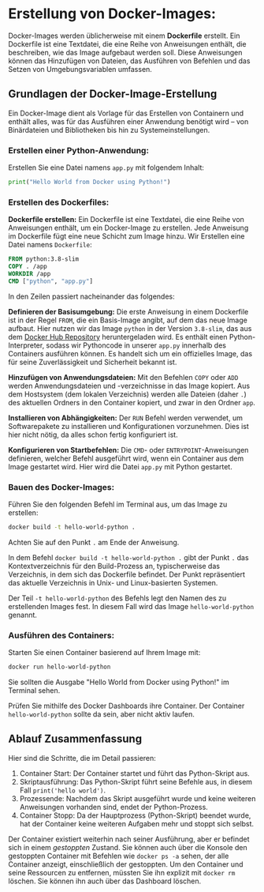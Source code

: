 # Erstellung von Docker-Images:

Docker-Images werden üblicherweise mit einem **Dockerfile** erstellt. Ein Dockerfile ist eine Textdatei, die eine Reihe von
Anweisungen enthält, die beschreiben, wie das Image aufgebaut werden soll. Diese Anweisungen können das Hinzufügen von
Dateien, das Ausführen von Befehlen und das Setzen von Umgebungsvariablen umfassen.

## Grundlagen der Docker-Image-Erstellung

Ein Docker-Image dient
als Vorlage für das Erstellen von Containern und enthält alles, was für das Ausführen einer Anwendung benötigt wird –
von Binärdateien und Bibliotheken bis hin zu Systemeinstellungen.


### Erstellen einer Python-Anwendung:
Erstellen Sie eine Datei namens `app.py` mit folgendem Inhalt:

```python
print("Hello World from Docker using Python!")
```


### Erstellen des Dockerfiles:

**Dockerfile erstellen:** Ein Dockerfile ist eine Textdatei, die eine Reihe von Anweisungen enthält,
um ein Docker-Image zu erstellen. Jede Anweisung im Dockerfile fügt eine neue Schicht zum Image hinzu.
Wir Erstellen eine Datei namens `Dockerfile`:

```Dockerfile
FROM python:3.8-slim
COPY . /app
WORKDIR /app
CMD ["python", "app.py"]
```

In den Zeilen passiert nacheinander das folgendes:

**Definieren der Basisumgebung:** Die erste Anweisung in einem Dockerfile ist in der Regel `FROM`, 
die ein Basis-Image angibt, auf dem das neue Image aufbaut. Hier nutzen wir das Image `python` 
in der Version `3.8-slim`, das aus
dem [Docker Hub Repository](https://hub.docker.com/_/python) heruntergeladen wird. 
Es enthält einen Python-Interpreter, sodass wir Pythoncode in unserer `app.py` innerhalb des Containers
ausführen können. Es handelt sich um ein offizielles Image, das für seine Zuverlässigkeit und Sicherheit bekannt ist.

**Hinzufügen von Anwendungsdateien:** Mit den Befehlen `COPY` oder `ADD` werden Anwendungsdateien
und -verzeichnisse in das Image kopiert. Aus dem Hostsystem (dem lokalen Verzeichnis) werden alle Dateien (daher `.`) des
aktuellen Ordners in den Container kopiert, und zwar in den Ordner `app`.

**Installieren von Abhängigkeiten:** Der `RUN` Befehl werden verwendet, um Softwarepakete zu installieren und 
Konfigurationen vorzunehmen. Dies ist hier nicht nötig, da alles schon fertig konfiguriert ist.

**Konfigurieren von Startbefehlen:** Die `CMD`- oder `ENTRYPOINT`-Anweisungen definieren, welcher Befehl ausgeführt 
wird, wenn ein Container aus dem Image gestartet wird. Hier wird die Datei `app.py` mit Python gestartet.

### Bauen des Docker-Images:
Führen Sie den folgenden Befehl im Terminal aus, um das Image zu erstellen:

```bash
docker build -t hello-world-python .
```

Achten Sie auf den Punkt `.` am Ende der Anweisung.

In dem Befehl `docker build -t hello-world-python .` gibt der Punkt `.` das Kontextverzeichnis für den Build-Prozess
an, typischerweise das Verzeichnis, in dem sich das Dockerfile befindet. 
Der Punkt repräsentiert das aktuelle Verzeichnis in Unix- und Linux-basierten Systemen.

Der Teil `-t hello-world-python` des Befehls legt den Namen des zu erstellenden Images
fest. In diesem Fall wird das Image `hello-world-python` genannt.

### Ausführen des Containers:
Starten Sie einen Container basierend auf Ihrem Image mit:

```bash
docker run hello-world-python
```
Sie sollten die Ausgabe "Hello World from Docker using Python!" im Terminal sehen.

Prüfen Sie mithilfe des Docker Dashboards ihre Container. Der Container `hello-world-python` sollte da sein, aber nicht
aktiv laufen.

## Ablauf Zusammenfassung

Hier sind die Schritte, die im Detail passieren:

1. Container Start: Der Container startet und führt das Python-Skript aus.
2. Skriptausführung: Das Python-Skript führt seine Befehle aus, in diesem Fall `print('hello world')`.
3. Prozessende: Nachdem das Skript ausgeführt wurde und keine weiteren Anweisungen vorhanden sind, endet der
   Python-Prozess.
4. Container Stopp: Da der Hauptprozess (Python-Skript) beendet wurde, hat der Container keine weiteren Aufgaben mehr
   und stoppt sich selbst.

Der Container existiert weiterhin nach seiner Ausführung, aber er befindet sich in einem _gestoppten_ Zustand. Sie können
auch über die Konsole
den gestoppten Container mit Befehlen wie `docker ps -a` sehen, der alle Container anzeigt, einschließlich der gestoppten.
Um den Container und seine Ressourcen zu entfernen, müssten Sie ihn explizit mit `docker rm` löschen. Sie können ihn auch
über das Dashboard löschen.